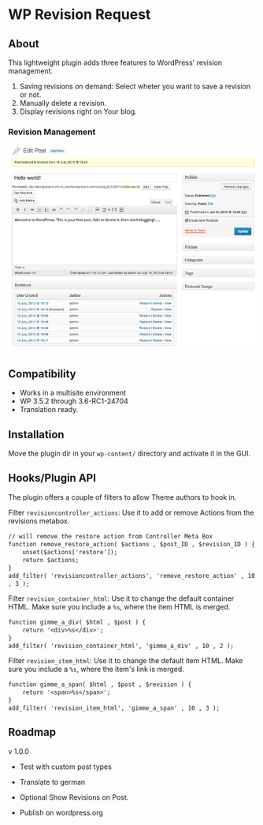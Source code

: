 WP Revision Request
===================

About
-----
This lightweight plugin adds three features to WordPress' revision management.

1. Saving revisions on demand: Select wheter you want to save a revision or not.
2. Manually delete a revision.
3. Display revisions right on Your blog. 

### Revision Management
![Posts Revision Management: Save a revision only on demand. Delete, restore and view Revisions from the Post Editor screen.](screenshot-1.png)

Compatibility
-------------
- Works in a multisite environment
- WP 3.5.2 through 3.6-RC1-24704
- Translation ready.

Installation
------------
Move the plugin dir in your `wp-content/` directory and activate it in the GUI.


Hooks/Plugin API
----------
The plugin offers a couple of filters to allow Theme authors to hook in.

Filter `revisioncontroller_actions`:
Use it to add or remove Actions from the revisions metabox.

	// will remove the restore action from Controller Meta Box
	function remove_restore_action( $actions , $post_ID , $revision_ID ) {
		unset($actions['restore']);
		return $actions;
	}
	add_filter( 'revisioncontroller_actions', 'remove_restore_action' , 10 , 3 );


Filter `revision_container_html`:
Use it to change the default container HTML. Make sure you include a `%s`, where the item HTML is merged.

	function gimme_a_div( $html , $post ) {
		return '<div>%s</div>';
	}
	add_filter( 'revision_container_html', 'gimme_a_div' , 10 , 2 );

Filter `revision_item_html`:
Use it to change the default item HTML. Make sure you include a `%s`, where the item's link is merged.

	function gimme_a_span( $html , $post , $revision ) {
		return '<span>%s</span>';
	}
	add_filter( 'revision_item_html', 'gimme_a_span' , 10 , 3 );


Roadmap
-------
v 1.0.0
- Test with custom post types
- Translate to german
- Optional Show Revisions on Post.

- Publish on wordpress.org